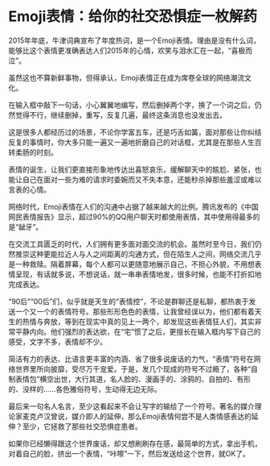 # Emoji表情：给你的社交恐惧症一枚解药

2015年年底，牛津词典宣布了年度热词，是一个Emoji表情。理由是没有什么词，能够比这个表情更准确表达人们2015年的心情，欢笑与泪水汇在一起，“喜极而泣”。 

虽然这也不算新鲜事物，但得承认，Emoji表情正在成为席卷全球的网络潮流文化。 

在输入框中敲下一句话，小心翼翼地编写，然后删掉两个字，换了一个词之后，仍然觉得不行，继续删掉，重写，反复几遍，最终这条消息也没发出去。 

这是很多人都经历过的场景，不论你学富五车，还是巧舌如簧，面对那些让你纠结反复的事情时，你大多只能一遍又一遍地折磨自己的对话框，尤其是在那些人生百转柔肠的时刻。 

表情的诞生，让我们更直接形象地传达出喜怒哀乐，缓解聊天中的尴尬、紧张，也能让自己在面对一些为难的请求时委婉而又不失本意，还能秒杀掉那些羞涩或难以言表的心情。 

网络时代，Emoji表情在人们的沟通中占据了越来越大的比例。腾讯发布的《中国网民表情报告》显示，超过90%的QQ用户聊天时都使用表情，其中使用得最多的是“龇牙”。 

在交流工具匮乏的时代，人们拥有更多面对面交流的机会。虽然时至今日，我们仍然推崇这种更能拉近人与人之间距离的沟通方式，但在陌生人之间，网络交流几乎是一种救赎。隔着屏幕，每个人都可以更随意地展示自己，不担心外貌，不用想表情呈现，有话就多说，不想说话，就一串串表情地发，很多时候，也能不打折扣地完成表达。 

“90后”“00后”们，似乎就是天生的“表情控”，不论是群聊还是私聊，都热衷于发送一个又一个的表情符号。那些形形色色的表情，让我曾经误以为，他们都有着天生的热情与奔放，等到在现实中真的见上一两个，却发现这些表情狂人们，其实非常平静内向。他们强烈的表达欲，在“宅”惯了之后，更擅长在输入框内写下自己的感受，文字不多，表情却不少。 

简洁有力的表达、比语言更丰富的内涵、省了很多说废话的力气，“表情”符号在网络世界里所向披靡，受尽万千宠爱。于是，发几个现成的符号不过瘾了，各种“自制表情包”横空出世，大行其道，名人脸的、漫画手的、涂鸦的、自拍的、有形的、没样的……各色雅俗符号，生动得无边无际。 

最后来一句名人名言，至少这看起来不会让写字的输给了一个符号。著名的媒介理论家麦克卢汉曾说，媒介即人的延伸，那么Emoji表情何尝不是人类情感表达的延伸？至少，它拯救了那些社交恐惧症患者。 

如果你已经懒得跟这个世界废话，却又想刷刷存在感，最简单的方式，拿出手机，对着自己的脸，挤出一个表情，“咔嚓”一下，然后发送给这个世界，就OK了。